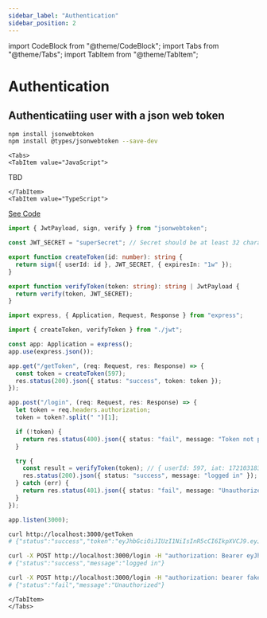 ```yaml
---
sidebar_label: "Authentication"
sidebar_position: 2
---
```


import CodeBlock from "@theme/CodeBlock";
import Tabs from "@theme/Tabs";
import TabItem from "@theme/TabItem";

# Authentication

## Authenticatiing user with a json web token

```bash
npm install jsonwebtoken
npm install @types/jsonwebtoken --save-dev
```

```mdx-code-block
<Tabs>
<TabItem value="JavaScript">
```

TBD

```mdx-code-block
</TabItem>
<TabItem value="TypeScript">
```

[See Code](https://github.com/vdwstoffel/code-docs/tree/main/_examples/javascript/express/authjwt_with_ts)

```ts title="jwt.ts"
import { JwtPayload, sign, verify } from "jsonwebtoken";

const JWT_SECRET = "superSecret"; // Secret should be at least 32 characters

export function createToken(id: number): string {
  return sign({ userId: id }, JWT_SECRET, { expiresIn: "1w" });
}

export function verifyToken(token: string): string | JwtPayload {
  return verify(token, JWT_SECRET);
}
```

```ts title="index.ts"
import express, { Application, Request, Response } from "express";

import { createToken, verifyToken } from "./jwt";

const app: Application = express();
app.use(express.json());

app.get("/getToken", (req: Request, res: Response) => {
  const token = createToken(597);
  res.status(200).json({ status: "success", token: token });
});

app.post("/login", (req: Request, res: Response) => {
  let token = req.headers.authorization;
  token = token?.split(" ")[1];

  if (!token) {
    return res.status(400).json({ status: "fail", message: "Token not provided" });
  }

  try {
    const result = verifyToken(token); // { userId: 597, iat: 1721031831, exp: 1721636631 }
    res.status(200).json({ status: "success", message: "logged in" });
  } catch (err) {
    return res.status(401).json({ status: "fail", message: "Unauthorized" });
  }
});

app.listen(3000);
```

```bash
curl http://localhost:3000/getToken
# {"status":"success","token":"eyJhbGciOiJIUzI1NiIsInR5cCI6IkpXVCJ9.eyJ1c2VySWQiOjU5NywiaWF0IjoxNzIxMDM1NDk1LCJleHAiOjE3MjE2NDAyOTV9.Tg201_OmLz2ynMGJ_088Ux8jXjH0YVxL49zdKmSm0lw"}
```

```bash
curl -X POST http://localhost:3000/login -H "authorization: Bearer eyJhbGciOiJIUzI1NiIsInR5cCI6IkpXVCJ9.eyJ1c2VySWQiOjU5NywiaWF0IjoxNzIxMDM1NDk1LCJleHAiOjE3MjE2NDAyOTV9.Tg201_OmLz2ynMGJ_088Ux8jXjH0YVxL49zdKmSm0lw"
# {"status":"success","message":"logged in"}
```

```bash
curl -X POST http://localhost:3000/login -H "authorization: bearer fakeToken" 
# {"status":"fail","message":"Unauthorized"}
```

```mdx-code-block
</TabItem>
</Tabs>
```
